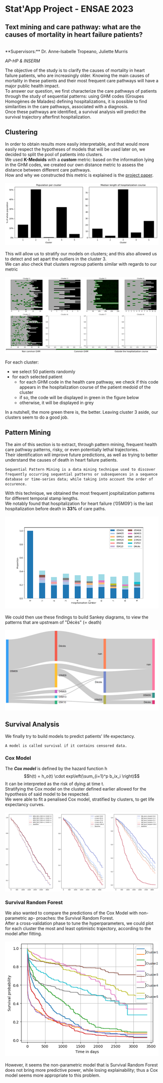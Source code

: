 # Stat'App Project - ENSAE 2023

## Text mining and care pathway: what are the causes of mortality in heart failure patients?
<br/>
**Supervisors:** Dr. Anne-Isabelle Tropeano, Juliette Murris

*AP-HP & INSERM*

The objective of the study is to clarify the causes of mortality in heart failure patients, who are increasingly older. Knowing the main causes of mortality in these patients and their most frequent
care pathways will have a major public health impact. <br />
To answer our question, we first characterize the care pathways of patients through the study of sequential patterns: using GHM codes (Groupes Homogènes de Malades) defining hospitalizations, it is possible to find similarities in the care pathways, associated with a diagnosis. <br />
Once these pathways are identified, a survival analysis will predict the survival trajectory afterfirst hospitalization.

## Clustering
In order to obtain results more easily interpretable, and that would more easily respect the hypotheses of models that will be used later on, we decided to split the pool of patients into clusters. <br />
We used **K-Medoids** with a _**custom**_ metric: based on the information lying in the GHM codes, we created our own distance metric to assess the distance between different care pathways. <br />
How and why we constructed this metric is explained is the [project paper](/project_paper.pdf). <br /> <br />
![clusters_population](/assets/images/pop_length_per_cluster.png) <br /> <br />
This will allow us to stratify our models on clusters; and this also allowed us to detect and set apart the outliers in the cluster 3. <br /> 
We can also check that clusters regroup patients similar with regards to our metric <br /><br />
![cluster_similarity](assets/images/common_ghm.png)<br /><br />
For each cluster:
- we select 50 patients randomly
- for each selected patient
    - for each GHM code in the health care pathway, we check if this code appears in the
hospitalization course of the patient medoid of the cluster
    - if so, the code will be displayed in green in the figure below
    - otherwise, it will be displayed in grey

In a nutshell, the more green there is, the better. Leaving cluster 3 aside, our clusters seem to do a good job.

## Pattern Mining
The aim of this section is to extract, through pattern mining, frequent health care pathway patterns, risky, or even
potentially lethal trajectories. <br />
Their identification will improve future predictions, as well as trying to better understand the causes of death in heart failure patients.
```
Sequential Pattern Mining is a data mining technique used to discover frequently occurring sequential patterns or subsequences in a sequence database or time-series data; while taking into account the order of occurence.
```
With this technique, we obtained the most frequent jospitalization patterns for different temporal stamp lengths. <br />
We notably found that hospitalization for heart failure (’05M09’) is the last hospitalization before death in **33%** of care paths. <br /> <br />
![frequent_ghm](assets/images/frequent_GHMs_cluster.png) <br /> <br />
We could then use these findings to build Sankey diagrams, to view the patterns that are upstream of "Décès" (= death) <br /> <br />
![sankey](assets/images/sankey_IC_dead.png)

## Survival Analysis
We finally try to build models to predict patients' life expectancy.
```
A model is called survival if it contains censored data.
```
### Cox Model
The **_Cox model_** is defined by the hazard function h
$$h(t) = h_o(t) \cdot exp\left(\sum_{i=1}^p b_ix_i \right)$$
It can be interpreted as the risk of dying at time t. <br/>
Stratifying the Cox model on the cluster defined earlier allowed for the hypothesis of said model to be respected. <br/>
We were able to fit a penalised Cox model, stratified by clusters, to get life expectancy curves.<br/><br/>
![cox_model_life_exp_cluster5](assets/images/Predict_cluster5.png)

### Survival Random Forest
We also wanted to compare the predictions of the Cox Model with non-parametric ap-
proaches: the Survival Random Forest. <br/>
After a cross-validation phase to tune the hyperparameters, we could plot for each cluster the most and least optimistic trajectory, according to the model after fitting. <br/><br/>
![trajectories_survival_rf](assets/images/Forest_predict.png)<br/><br/>
However, it seems the non-parametric model that is Survival Random Forest does not bring more predictive power, while losing explainability; thus a Cox model seems more appropriate to this problem.
